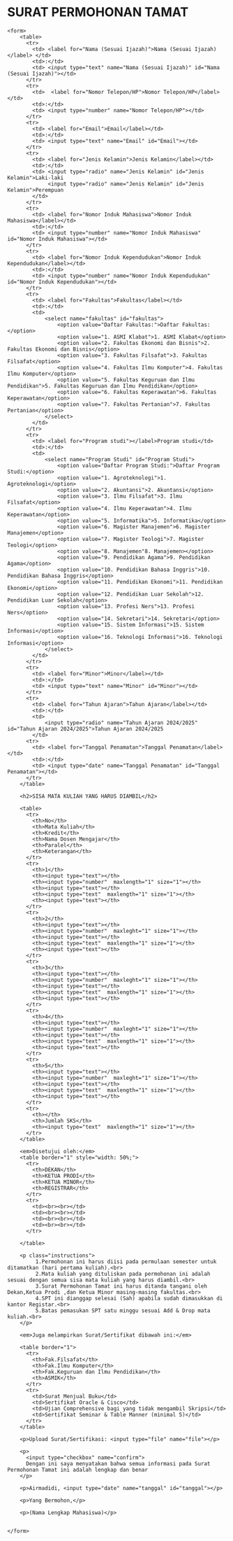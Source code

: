 <!DOCTYPE html>
<html lang="en">
<head>
    <meta charset="UTF-8">
    <meta name="viewport" content="width=device-width, initial-scale=1.0">
    <title>HTML - Lab Exercise 2</title>
</head>
<body>
    <h1>SURAT PERMOHONAN TAMAT</h1>

    <form>
        <table>
          <tr>
            <td> <label for="Nama (Sesuai Ijazah)">Nama (Sesuai Ijazah)</label> </td>
            <td>:</td>
            <td> <input type="text" name="Nama (Sesuai Ijazah)" id="Nama (Sesuai Ijazah)"></td>
          </tr>
          <tr>
            <td>  <label for="Nomor Telepon/HP">Nomor Telepon/HP</label></td>
            <td>:</td>
            <td> <input type="number" name="Nomor Telepon/HP"></td>
          </tr>
          <tr>
            <td> <label for="Email">Email</label></td>
            <td>:</td>
            <td> <input type="text" name="Email" id="Email"></td>
          </tr>
          <tr>
            <td> <label for="Jenis Kelamin">Jenis Kelamin</label></td>
            <td>:</td>
            <td> <input type="radio" name="Jenis Kelamin" id="Jenis Kelamin">Laki-laki
                 <input type="radio" name="Jenis Kelamin" id="Jenis Kelamin">Perempuan
            </td>
          </tr>
          <tr> 
            <td> <label for="Nomor Induk Mahasiswa">Nomor Induk Mahasiswa</label></td>
            <td>:</td>
            <td> <input type="number" name="Nomor Induk Mahasiswa" id="Nomor Induk Mahasiswa"></td>
          </tr>
          <tr>
            <td> <label for="Nomor Induk Kependudukan">Nomor Induk Kependudukan</label></td>
            <td>:</td>
            <td> <input type="number" name="Nomor Induk Kependudukan" id="Nomor Induk Kependudukan"></td>
          </tr>
          <tr>
            <td> <label for="Fakultas">Fakultas</label></td>
            <td>:</td>
            <td>
                <select name="fakultas" id="fakultas">
                    <option value="Daftar Fakultas:">Daftar Fakultas:</option>
                    <option value="1. ASMI Klabat">1. ASMI Klabat</option>
                    <option value="2. Fakultas Ekonomi dan Bisnis">2. Fakultas Ekonomi dan Bisnis</option>
                    <option value="3. Fakultas Filsafat">3. Fakultas Filsafat</option>
                    <option value="4. Fakultas Ilmu Komputer">4. Fakultas Ilmu Komputer</option>
                    <option value="5. Fakultas Keguruan dan Ilmu Pendidikan">5. Fakultas Keguruan dan Ilmu Pendidikan</option>
                    <option value="6. Fakultas Keperawatan">6. Fakultas Keperawatan</option>
                    <option value="7. Fakultas Pertanian">7. Fakultas Pertanian</option>
                </select>
            </td>
          </tr>
          <tr>
            <td> <label for="Program studi"></label>Program studi</td>
            <td>:</td>
            <td>
                <select name="Program Studi" id="Program Studi">
                    <option value="Daftar Program Studi:">Daftar Program Studi:</option>
                    <option value="1. Agroteknologi">1. Agroteknologi</option>
                    <option value="2. Akuntansi">2. Akuntansi</option>
                    <option value="3. Ilmu Filsafat">3. Ilmu Filsafat</option>
                    <option value="4. Ilmu Keperawatan">4. Ilmu Keperawatan</option>
                    <option value="5. Informatika">5. Informatika</option>
                    <option value="6. Magister Manajemen">6. Magister Manajemen</option>
                    <option value="7. Magister Teologi">7. Magister Teologi</option>
                    <option value="8. Manajemen"8. Manajemen></option>
                    <option value="9. Pendidikan Agama">9. Pendidikan Agama</option>
                    <option value="10. Pendidikan Bahasa Inggris">10. Pendidikan Bahasa Inggris</option>
                    <option value="11. Pendidikan Ekonomi">11. Pendidikan Ekonomi</option>
                    <option value="12. Pendidikan Luar Sekolah">12. Pendidikan Luar Sekolah</option>
                    <option value="13. Profesi Ners">13. Profesi Ners</option>
                    <option value="14. Sekretari">14. Sekretari</option>
                    <option value="15. Sistem Informasi">15. Sistem Informasi</option>
                    <option value="16. Teknologi Informasi">16. Teknologi Informasi</option>
                </select>
            </td>
          </tr>
          <tr>
            <td> <label for="Minor">Minor</label></td>
            <td>:</td>
            <td> <input type="text" name="Minor" id="Minor"></td>
          </tr>
          <tr>
            <td> <label for="Tahun Ajaran">Tahun Ajaran</label></td>
            <td>:</td>
            <td>
                <input type="radio" name="Tahun Ajaran 2024/2025" id="Tahun Ajaran 2024/2025">Tahun Ajaran 2024/2025
            </td>
          <tr>
            <td> <label for="Tanggal Penamatan">Tanggal Penamatan</label></td>
            <td>:</td>
            <td> <input type="date" name="Tanggal Penamatan" id="Tanggal Penamatan"></td>
          </tr>
        </table>

        <h2>SISA MATA KULIAH YANG HARUS DIAMBIL</h2>

        <table>
          <tr>
            <th>No</th>
            <th>Mata Kuliah</th>
            <th>Kredit</th>
            <th>Nama Dosen Mengajar</th>
            <th>Paralel</th>
            <th>Keterangan</th>
          </tr>
          <tr>
            <th>1</th>
            <th><input type="text"></th>
            <th><input type="number"  maxlength="1" size="1"></th>
            <th><input type="text"></th>
            <th><input type="text"  maxlength="1" size="1"></th>
            <th><input type="text"></th>
          </tr>
          <tr>
            <th>2</th>
            <th><input type="text"></th>
            <th><input type="number"  maxleght="1" size="1"></th>
            <th><input type="text"></th>
            <th><input type="text"  maxlength="1" size="1"></th>
            <th><input type="text"></th>
          </tr>
          <tr>
            <th>3</th>
            <th><input type="text"></th>
            <th><input type="number"  maxleght="1" size="1"></th>
            <th><input type="text"></th>
            <th><input type="text"  maxlength="1" size="1"></th>
            <th><input type="text"></th>
          </tr>
          <tr>
            <th>4</th>
            <th><input type="text"></th>
            <th><input type="number"  maxleght="1" size="1"></th>
            <th><input type="text"></th>
            <th><input type="text"  maxlength="1" size="1"></th>
            <th><input type="text"></th>
          </tr>
          <tr>
            <th>5</th>
            <th><input type="text"></th>
            <th><input type="number"  maxleght="1" size="1"></th>
            <th><input type="text"></th>
            <th><input type="text"  maxlength="1" size="1"></th>
            <th><input type="text"></th>
          </tr>
          <tr>
            <th></th>
            <th>Jumlah SKS</th>
            <th><input type="text"  maxlength="1" size="1"></th>
          </tr>
        </table>

        <em>Disetujui oleh:</em>
        <table border="1" style="width: 50%;">
          <tr>
            <th>DEKAN</th>
            <th>KETUA PRODI</th>
            <th>KETUA MINOR</th>
            <th>REGISTRAR</th>
          </tr>
          <tr>
            <td><br><br></td>
            <td><br><br></td>
            <td><br><br></td>
            <td><br><br></td>
          </tr>

        </table>
        
        <p class="instructions">
             1.Permohonan ini harus diisi pada permulaan semester untuk ditamatkan (hari pertama kuliah).<br>
             2.Mata kuliah yang dituliskan pada permohonan ini adalah sesuai dengan semua sisa mata kuliah yang harus diambil.<br>
             3.Surat Permohonan Tamat ini harus ditanda tangani oleh Dekan,Ketua Prodi ,dan Ketua Minor masing-masing fakultas.<br>
             4.SPT ini dianggap selesai (Sah) apabila sudah dimasukkan di kantor Registar.<br>
             5.Batas pemasukan SPT satu minggu sesuai Add & Drop mata kuliah.<br>
        </p>

        <em>Juga melampirkan Surat/Sertifikat dibawah ini:</em>

        <table border="1">
          <tr>
            <th>Fak.Filsafat</th>
            <th>Fak.Ilmu Komputer</th>
            <th>Fak.Keguruan dan Ilmu Pendidikan</th>
            <th>ASMIK</th>
          </tr>
          <tr>
            <td>Surat Menjual Buku</td>
            <td>Sertifikat Oracle & Cisco</td>
            <td>Ujian Comprehensive bagi yang tidak mengambil Skripsi</td>
            <td>Sertifikat Seminar & Table Manner (minimal 5)</td>
          </tr>
        </table>

        <p>Upload Surat/Sertifikasi: <input type="file" name="file"></p>

        <p>
          <input type="checkbox" name="confirm">
          Dengan ini saya menyatakan bahwa semua informasi pada Surat Permohonan Tamat ini adalah lengkap dan benar
        </p>

        <p>Airmadidi, <input type="date" name="tanggal" id="tanggal"></p>

        <p>Yang Bermohon,</p>

        <p>(Nama Lengkap Mahasiswa)</p>

        
    </form>
</body>
</html>
